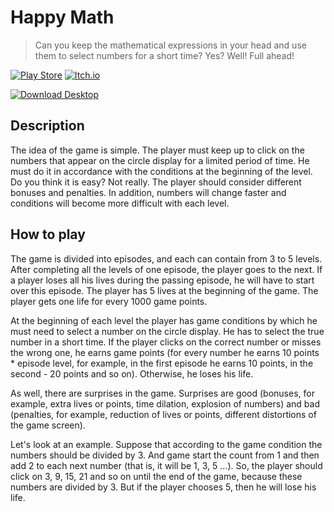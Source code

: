 # Happy Math

> Can you keep the mathematical expressions in your head and use them to select numbers for a short time? Yes? Well! Full ahead!

[![Play Store](https://img.shields.io/badge/Google_Play-414141?style=for-the-badge&logo=google-play&logoColor=white)](https://play.google.com/store/apps/details?id=ru.neyvan.hm)
[![Itch.io](https://img.shields.io/badge/Itch-%23FF0B34.svg?style=for-the-badge&logo=Itch.io&logoColor=white)](https://lruns.itch.io/hm)

[![Download Desktop](https://img.shields.io/badge/Download-Desktop_version-009639)](https://github.com/lruns/hm/releases/latest)

## Description

The idea of the game is simple. The player must keep up to click on the numbers that appear on the circle display for a limited period of time. He must do it in accordance with the conditions at the beginning of the level. Do you think it is easy? Not really. The player should consider different bonuses and penalties. In addition, numbers will change faster and conditions will become more difficult with each level.

## How to play

The game is divided into episodes, and each can contain from 3 to 5 levels. After completing all the levels of one episode, the player goes to the next. If a player loses all his lives during the passing episode, he will have to start over this episode. The player has 5 lives at the beginning of the game. The player gets one life for every 1000 game points.

At the beginning of each level the player has game conditions by which he must need to select a number on the circle display. He has to select the true number in a short time. If the player clicks on the correct number or misses the wrong one, he earns game points (for every number he earns 10 points * episode level, for example, in the first episode he earns 10 points, in the second - 20 points and so on). Otherwise, he loses his life.

As well, there are surprises in the game. Surprises are good (bonuses, for example, extra lives or points, time dilation, explosion of numbers) and bad (penalties, for example, reduction of lives or points, different distortions of the game screen).

Let's look at an example. Suppose that according to the game condition the numbers should be divided by 3. And game start the count from 1 and then add 2 to each next number (that is, it will be 1, 3, 5 ...). So, the player should click on 3, 9, 15, 21 and so on until the end of the game, because these numbers are divided by 3. But if the player chooses 5, then he will lose his life.
